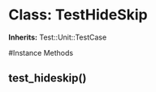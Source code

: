 # Class: TestHideSkip
**Inherits:** Test::Unit::TestCase
    




#Instance Methods
## test_hideskip() [](#method-i-test_hideskip)

